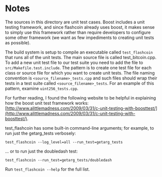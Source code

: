 # Notes
The sources in this directory are unit test cases.  Boost includes a
unit testing framework, and since flashcoin already uses boost, it makes
sense to simply use this framework rather than require developers to
configure some other framework (we want as few impediments to creating
unit tests as possible).

The build system is setup to compile an executable called `test_flashcoin`
that runs all of the unit tests.  The main source file is called
test_bitcoin.cpp. To add a new unit test file to our test suite you need 
to add the file to `src/Makefile.test.include`. The pattern is to create 
one test file for each class or source file for which you want to create 
unit tests.  The file naming convention is `<source_filename>_tests.cpp` 
and such files should wrap their tests in a test suite 
called `<source_filename>_tests`. For an example of this pattern, 
examine `uint256_tests.cpp`.

For further reading, I found the following website to be helpful in
explaining how the boost unit test framework works:
[http://www.alittlemadness.com/2009/03/31/c-unit-testing-with-boosttest/](http://www.alittlemadness.com/2009/03/31/c-unit-testing-with-boosttest/).

test_flashcoin has some built-in command-line arguments; for
example, to run just the getarg_tests verbosely:

    test_flashcoin --log_level=all --run_test=getarg_tests

... or to run just the doubledash test:

    test_flashcoin --run_test=getarg_tests/doubledash

Run `test_flashcoin --help` for the full list.

